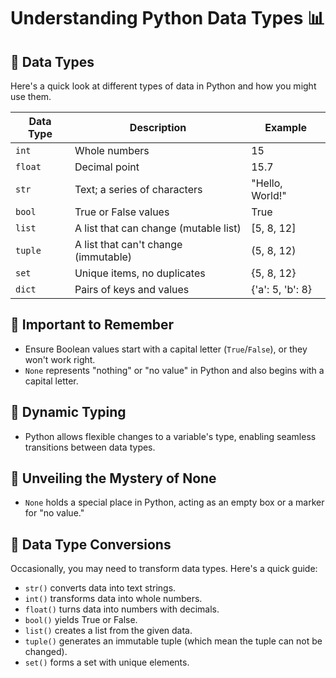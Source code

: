 # Understanding Python Data Types 📊

## 📝 Data Types

Here's a quick look at different types of data in Python and how you might use them.

| Data Type | Description                          | Example          |
| --------- | ------------------------------------ | ---------------- |
| `int`     | Whole numbers                        | 15               |
| `float`   | Decimal point                        | 15.7             |
| `str`     | Text; a series of characters         | "Hello, World!"  |
| `bool`    | True or False values                 | True             |
| `list`    | A list that can change (mutable list)| [5, 8, 12]        |
| `tuple`   | A list that can't change (immutable) | (5, 8, 12)        |
| `set`     | Unique items, no duplicates          | {5, 8, 12}        |
| `dict`    | Pairs of keys and values             | {'a': 5, 'b': 8} |

## 🚨 Important to Remember

- Ensure Boolean values start with a capital letter (`True`/`False`), or they won't work right.
- `None` represents "nothing" or "no value" in Python and also begins with a capital letter.

## 🔀 Dynamic Typing

- Python allows flexible changes to a variable's type, enabling seamless transitions between data types.

## 💭 Unveiling the Mystery of None

- `None` holds a special place in Python, acting as an empty box or a marker for "no value."
  
## 🔄 Data Type Conversions

Occasionally, you may need to transform data types. Here's a quick guide:

- `str()` converts data into text strings.
- `int()` transforms data into whole numbers.
- `float()` turns data into numbers with decimals.
- `bool()` yields True or False.
- `list()` creates a list from the given data.
- `tuple()` generates an immutable tuple (which mean the tuple can not be changed).
- `set()` forms a set with unique elements.
